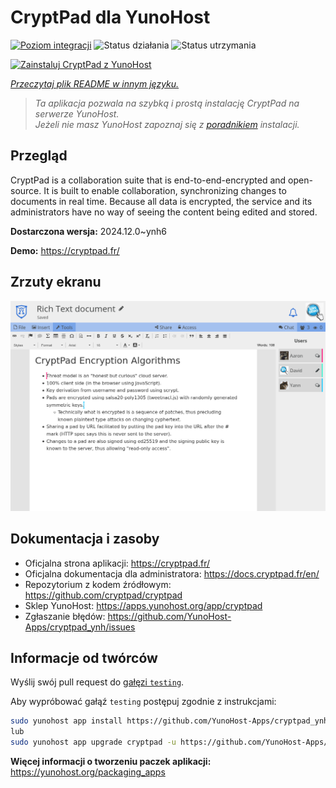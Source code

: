 <!--
To README zostało automatycznie wygenerowane przez <https://github.com/YunoHost/apps/tree/master/tools/readme_generator>
Nie powinno być ono edytowane ręcznie.
-->

# CryptPad dla YunoHost

[![Poziom integracji](https://apps.yunohost.org/badge/integration/cryptpad)](https://ci-apps.yunohost.org/ci/apps/cryptpad/)
![Status działania](https://apps.yunohost.org/badge/state/cryptpad)
![Status utrzymania](https://apps.yunohost.org/badge/maintained/cryptpad)

[![Zainstaluj CryptPad z YunoHost](https://install-app.yunohost.org/install-with-yunohost.svg)](https://install-app.yunohost.org/?app=cryptpad)

*[Przeczytaj plik README w innym języku.](./ALL_README.md)*

> *Ta aplikacja pozwala na szybką i prostą instalację CryptPad na serwerze YunoHost.*  
> *Jeżeli nie masz YunoHost zapoznaj się z [poradnikiem](https://yunohost.org/install) instalacji.*

## Przegląd

CryptPad is a collaboration suite that is end-to-end-encrypted and open-source. It is built to enable collaboration, synchronizing changes to documents in real time. Because all data is encrypted, the service and its administrators have no way of seeing the content being edited and stored.

**Dostarczona wersja:** 2024.12.0~ynh6

**Demo:** <https://cryptpad.fr/>

## Zrzuty ekranu

![Zrzut ekranu z CryptPad](./doc/screenshots/screenshot.png)

## Dokumentacja i zasoby

- Oficjalna strona aplikacji: <https://cryptpad.fr/>
- Oficjalna dokumentacja dla administratora: <https://docs.cryptpad.fr/en/>
- Repozytorium z kodem źródłowym: <https://github.com/cryptpad/cryptpad>
- Sklep YunoHost: <https://apps.yunohost.org/app/cryptpad>
- Zgłaszanie błędów: <https://github.com/YunoHost-Apps/cryptpad_ynh/issues>

## Informacje od twórców

Wyślij swój pull request do [gałęzi `testing`](https://github.com/YunoHost-Apps/cryptpad_ynh/tree/testing).

Aby wypróbować gałąź `testing` postępuj zgodnie z instrukcjami:

```bash
sudo yunohost app install https://github.com/YunoHost-Apps/cryptpad_ynh/tree/testing --debug
lub
sudo yunohost app upgrade cryptpad -u https://github.com/YunoHost-Apps/cryptpad_ynh/tree/testing --debug
```

**Więcej informacji o tworzeniu paczek aplikacji:** <https://yunohost.org/packaging_apps>
